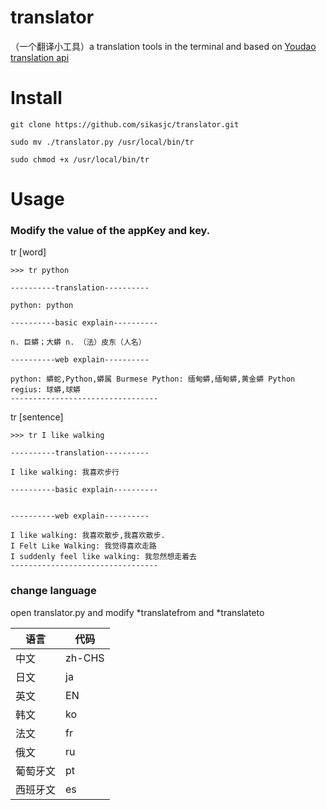 # translator
（一个翻译小工具）a translation tools in the terminal and based on [Youdao translation api](http://ai.youdao.com/docs/api.s.)

# Install

    git clone https://github.com/sikasjc/translator.git

    sudo mv ./translator.py /usr/local/bin/tr

    sudo chmod +x /usr/local/bin/tr

# Usage

### Modify the value of the appKey and key.

tr [word]

    >>> tr python

    ----------translation----------
    
    python: python
    
    ----------basic explain----------
    
    n. 巨蟒；大蟒 n. （法）皮东（人名）
    
    ----------web explain----------
    
    python: 蟒蛇,Python,蟒属 Burmese Python: 缅甸蟒,缅甸蟒,黄金蟒 Python regius: 球蟒,球蟒
    ---------------------------------

tr [sentence] 
    
    >>> tr I like walking

    ----------translation----------
    
    I like walking: 我喜欢步行
    
    ----------basic explain----------
    
    
    ----------web explain----------
    
    I like walking: 我喜欢散步,我喜欢散步.
    I Felt Like Walking: 我觉得喜欢走路 
    I suddenly feel like walking: 我忽然想走着去
    ---------------------------------
    
### change language
open translator.py and modify *translatefrom and *translateto

语言	| 代码
---- | ---
中文	| zh-CHS
日文	| ja
英文	| EN
韩文	| ko
法文	| fr
俄文	| ru
葡萄牙文 |	pt
西班牙文	| es
